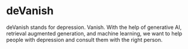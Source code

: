 # deVanish
deVanish stands for depression. Vanish. With the help of generative AI, retrieval augmented generation, and machine learning, we want to help people with depression and consult them with the right person.
